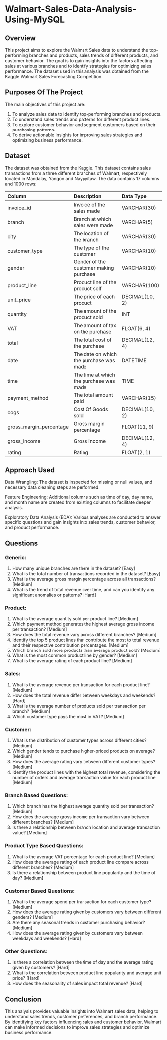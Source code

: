 # Walmart-Sales-Data-Analysis-Using-MySQL

## Overview
  This project aims to explore the Walmart Sales data to understand the top-performing branches and products, sales trends of different products, and customer behavior. The goal is to gain insights into the factors affecting sales at various branches and to identify strategies for optimizing sales performance. The dataset used in this analysis was obtained from the Kaggle Walmart Sales Forecasting Competition.

## Purposes Of The Project
The main objectives of this project are: 
1. To analyze sales data to identify top-performing branches and products. 
2. To understand sales trends and patterns for different product lines. 
3. To explore customer behavior and segment customers based on their purchasing patterns. 
4. To derive actionable insights for improving sales strategies and optimizing business performance. 

## Dataset

The dataset was obtained from the Kaggle. This dataset contains sales transactions from a three different branches of Walmart, respectively located in Mandalay, Yangon and Naypyitaw. The data contains 17 columns and 1000 rows:

| Column                  | Description                             | Data Type      |
| :---------------------- | :-------------------------------------- | :------------- |
| invoice_id              | Invoice of the sales made               | VARCHAR(30)    |
| branch                  | Branch at which sales were made         | VARCHAR(5)     |
| city                    | The location of the branch              | VARCHAR(30)    |
| customer_type           | The type of the customer                | VARCHAR(10)    |
| gender                  | Gender of the customer making purchase  | VARCHAR(10)    |
| product_line            | Product line of the product solf        | VARCHAR(100)   |
| unit_price              | The price of each product               | DECIMAL(10, 2) |
| quantity                | The amount of the product sold          | INT            |
| VAT                     | The amount of tax on the purchase       | FLOAT(6, 4)    |
| total                   | The total cost of the purchase          | DECIMAL(12, 4) |
| date                    | The date on which the purchase was made | DATETIME       |
| time                    | The time at which the purchase was made | TIME           |
| payment_method          | The total amount paid                   | VARCHAR(15)    |
| cogs                    | Cost Of Goods sold                      | DECIMAL(10, 2) |
| gross_margin_percentage | Gross margin percentage                 | FLOAT(11, 9)   |
| gross_income            | Gross Income                            | DECIMAL(12, 4) |
| rating                  | Rating                                  | FLOAT(2, 1)    |


## Approach Used
Data Wrangling: The dataset is inspected for missing or null values, and necessary data cleaning steps are performed.

Feature Engineering: Additional columns such as time of day, day name, and month name are created from existing columns to facilitate deeper analysis.

Exploratory Data Analysis (EDA): Various analyses are conducted to answer specific questions and gain insights into sales trends, customer behavior, and product performance.

## Questions
### Generic:
1. How many unique branches are there in the dataset? [Easy] 
2. What is the total number of transactions recorded in the dataset? [Easy] 
3. What is the average gross margin percentage across all transactions? [Medium] 
4. What is the trend of total revenue over time, and can you identify any significant anomalies or patterns? [Hard]

### Product:
1. What is the average quantity sold per product line? [Medium]  
2. Which payment method generates the highest average gross income per transaction? [Medium] 
3. How does the total revenue vary across different branches? [Medium] 
4. Identify the top 5 product lines that contribute the most to total revenue and their respective contribution percentages. [Medium] 
5. Which branch sold more products than average product sold? [Medium] 
6. What is the most common product line by gender? [Medium] 
7. What is the average rating of each product line? [Medium] 

### Sales:
1. What is the average revenue per transaction for each product line? [Medium] 
2. How does the total revenue differ between weekdays and weekends? [Hard] 
3. What is the average number of products sold per transaction per branch? [Medium] 
4. Which customer type pays the most in VAT? [Medium] 

### Customer:
1. What is the distribution of customer types across different cities? [Medium] 
2. Which gender tends to purchase higher-priced products on average? [Medium] 
3. How does the average rating vary between different customer types? [Medium] 
4. Identify the product lines with the highest total revenue, considering the number of orders and average transaction value for each product line [Medium] 

### Branch Based Questions:
1. Which branch has the highest average quantity sold per transaction? [Medium] 
2. How does the average gross income per transaction vary between different branches? [Medium] 
3. Is there a relationship between branch location and average transaction value? [Medium] 

### Product Type Based Questions:
1. What is the average VAT percentage for each product line? [Medium] 
2. How does the average rating of each product line compare across different branches? [Medium] 
3. Is there a relationship between product line popularity and the time of day? [Medium] 

### Customer Based Questions:
1. What is the average spend per transaction for each customer type? [Medium] 
2. How does the average rating given by customers vary between different genders? [Medium] 
3. Are there any seasonal trends in customer purchasing behavior? [Medium] 
4. How does the average rating given by customers vary between weekdays and weekends? [Hard] 

### Other Questions:
1. Is there a correlation between the time of day and the average rating given by customers? [Hard] 
2. What is the correlation between product line popularity and average unit price? [Hard] 
3. How does the seasonality of sales impact total revenue? [Hard] 

## Conclusion
This analysis provides valuable insights into Walmart sales data, helping to understand sales trends, customer preferences, and branch performance. By identifying key factors influencing sales and customer behavior, Walmart can make informed decisions to improve sales strategies and optimize business performance.
